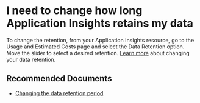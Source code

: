 <properties 
    pageTitle="Changing data retention in Application Insights"
    description="How to extend the data retention in Application Insights"
    service="microsoft.insights"
    resource="components"
    authors="jgol"
    ms.author="MS-jgol"
    selfHelpType="generic"
    articleId="appinsights-data-retention"
    productPesIds="15693"
    supportTopicIds="32632983"
    cloudEnvironments="public, Fairfax, usnat, ussec"
 	ownershipId="AzureMonitoring_ApplicationInsights"
/>
 
<!-- appinsights-change-data-retention -->

# **I need to change how long Application Insights retains my data**

To change the retention, from your Application Insights resource, go to the Usage and Estimated Costs page and select the Data Retention option. Move the slider to select a desired retention. [Learn more](https://docs.microsoft.com/azure/azure-monitor/app/pricing#change-the-data-retention-period) about changing your data retention.

## **Recommended Documents**

* [Changing the data retention period](https://docs.microsoft.com/azure/azure-monitor/app/pricing#change-the-data-retention-period)